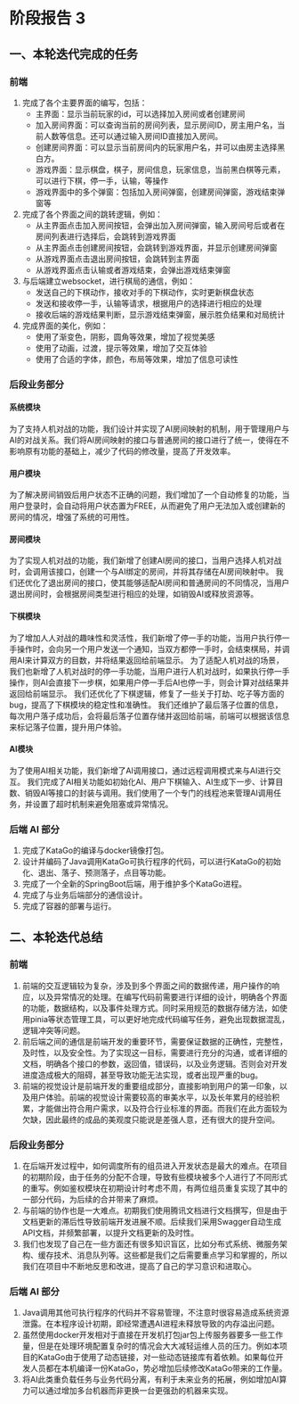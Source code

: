 # 阶段报告 3

## 一、本轮迭代完成的任务

### 前端

1. 完成了各个主要界面的编写，包括：
    + 主界面：显示当前玩家的id，可以选择加入房间或者创建房间
    + 加入房间界面：可以查询当前的房间列表，显示房间ID，房主用户名，当前人数等信息。还可以通过输入房间ID直接加入房间。
    + 创建房间界面：可以显示当前房间内的玩家用户名，并可以由房主选择黑白方。
    + 游戏界面：显示棋盘，棋子，房间信息，玩家信息，当前黑白棋等元素，可以进行下棋，停一手，认输，等操作
    + 游戏界面中的多个弹窗：包括加入房间弹窗，创建房间弹窗，游戏结束弹窗等
2. 完成了各个界面之间的跳转逻辑，例如：
    + 从主界面点击加入房间按钮，会弹出加入房间弹窗，输入房间号后或者在房间列表进行选择后，会跳转到游戏界面
    + 从主界面点击创建房间按钮，会跳转到游戏界面，并显示创建房间弹窗
    + 从游戏界面点击退出房间按钮，会跳转到主界面
    + 从游戏界面点击认输或者游戏结束，会弹出游戏结束弹窗
3. 与后端建立websocket，进行棋局的通信，例如：
    + 发送自己的下棋动作，接收对手的下棋动作，实时更新棋盘状态
    + 发送和接收停一手，认输等请求，根据用户的选择进行相应的处理
    + 接收后端的游戏结果判断，显示游戏结束弹窗，展示胜负结果和对局统计
4. 完成界面的美化，例如：
    + 使用了渐变色，阴影，圆角等效果，增加了视觉美感
    + 使用了动画，过渡，提示等效果，增加了交互体验
    + 使用了合适的字体，颜色，布局等效果，增加了信息可读性

### 后段业务部分

#### 系统模块

为了支持人机对战的功能，我们设计并实现了AI房间映射的机制，用于管理用户与AI的对战关系。我们将AI房间映射的接口与普通房间的接口进行了统一，使得在不影响原有功能的基础上，减少了代码的修改量，提高了开发效率。

#### 用户模块

为了解决房间销毁后用户状态不正确的问题，我们增加了一个自动修复的功能，当用户登录时，会自动将用户状态置为FREE，从而避免了用户无法加入或创建新的房间的情况，增强了系统的可用性。

#### 房间模块

为了实现人机对战的功能，我们新增了创建AI房间的接口，当用户选择人机对战时，会调用该接口，创建一个与AI绑定的房间，并将其存储在AI房间映射中。
我们还优化了退出房间的接口，使其能够适配AI房间和普通房间的不同情况，当用户退出房间时，会根据房间类型进行相应的处理，如销毁AI或释放资源等。

#### 下棋模块

为了增加人人对战的趣味性和灵活性，我们新增了停一手的功能，当用户执行停一手操作时，会向另一个用户发送一个通知，当双方都停一手时，会结束棋局，并调用AI来计算双方的目数，并将结果返回给前端显示。
为了适配人机对战的场景，我们也新增了人机对战时的停一手功能，当用户进行人机对战时，如果执行停一手操作，则AI会直接下一步棋，如果用户停一手后AI也停一手，则会计算对战结果并返回给前端显示。
我们还优化了下棋逻辑，修复了一些关于打劫、吃子等方面的bug，提高了下棋模块的稳定性和准确性。
我们还维护了最后落子位置的信息，每次用户落子成功后，会将最后落子位置存储并返回给前端，前端可以根据该信息来标记落子位置，提升用户体验。

#### AI模块

为了使用AI相关功能，我们新增了AI调用接口，通过远程调用模式来与AI进行交互。
我们完成了AI相关功能如初始化AI、用户下棋输入、AI生成下一步、计算目数、销毁AI等接口的封装与调用。我们使用了一个专门的线程池来管理AI调用任务，并设置了超时机制来避免阻塞或异常情况。

### 后端 AI 部分

1. 完成了KataGo的编译与docker镜像打包。
2. 设计并编码了Java调用KataGo可执行程序的代码，可以进行KataGo的初始化、退出、落子、预测落子，点目等功能。
3. 完成了一个全新的SpringBoot后端，用于维护多个KataGo进程。
4. 完成了与业务后端部分的通信设计。
5. 完成了容器的部署与运行。

## 二、本轮迭代总结

### 前端

1. 前端的交互逻辑较为复杂，涉及到多个界面之间的数据传递，用户操作的响应，以及异常情况的处理。在编写代码前需要进行详细的设计，明确各个界面的功能，数据结构，以及事件处理方式。同时采用规范的数据存储方法，如使用pinia等状态管理工具，可以更好地完成代码编写任务，避免出现数据混乱，逻辑冲突等问题。
2. 前后端之间的通信是前端开发的重要环节，需要保证数据的正确性，完整性，及时性，以及安全性。为了实现这一目标，需要进行充分的沟通，或者详细的文档，明确各个接口的参数，返回值，错误码，以及业务逻辑。否则会对开发进度造成极大的阻碍，甚至导致功能无法实现，或者出现严重的bug。
3. 前端的视觉设计是前端开发的重要组成部分，直接影响到用户的第一印象，以及用户体验。前端的视觉设计需要较高的审美水平，以及长年累月的经验积累，才能做出符合用户需求，以及符合行业标准的界面。而我们在此方面较为欠缺，因此最终的成品的美观度只能说是差强人意，还有很大的提升空间。

### 后段业务部分

1. 在后端开发过程中，如何调度所有的组员进入开发状态是最大的难点。在项目的初期阶段，由于任务的分配不合理，导致有些模块被多个人进行了不同形式的重写。例如鉴权模块在初期设计时考虑不周，有两位组员重复实现了其中的一部分代码，为后续的合并带来了麻烦。
2. 与前端的协作也是一大难点。初期我们使用腾讯文档进行文档撰写，但是由于文档更新的滞后性导致前端开发进展不顺。后续我们采用Swagger自动生成API文档，并频繁部署，以提升文档更新的及时性。
3. 我们也发现了自己在一些方面还有很多知识盲区，比如分布式系统、微服务架构、缓存技术、消息队列等。这些都是我们之后需要重点学习和掌握的，所以我们在项目中不断地反思和改进，提高了自己的学习意识和进取心。

### 后端 AI 部分

1. Java调用其他可执行程序的代码并不容易管理，不注意时很容易造成系统资源泄露。在本程序设计初期，即经常遭遇AI进程未释放导致的内存溢出问题。
2. 虽然使用docker开发相对于直接在开发机打包jar包上传服务器要多一些工作量，但是在处理环境配置复杂时的情况会大大减轻运维人员的压力。例如本项目的KataGo由于使用了动态链接，对一些动态链接库有着依赖。如果每位开发人员都在本机编译一份KataGo，势必增加后续修改KataGo带来的工作量。
3. 将AI此类重负载任务与业务代码分离，有利于未来业务的拓展，例如增加AI算力可以通过增加多台机器而非更换一台更强劲的机器来实现。
